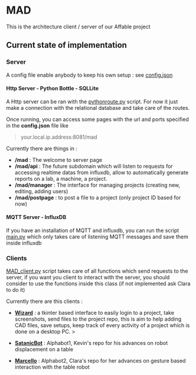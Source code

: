 # MAD 
This is the architecture client / server of our Affable project

## Current state of implementation

### Server 

A config file enable anybody to keep his own setup : see [config.json](config.json)

#### Http Server - Python Bottle - SQLLite
A Http server can be ran with the [pythonroute.py](server/pythonroute.py) script.
For now it just make a connection with the relational database and take care of the routes.

Once running, you can access some pages with the url and ports specified in the **config.json** file like 
> your.local.ip.address:8081/mad

Currently there are things in : 
- **/mad** : The welcome to server page
- **/mad/api** : The future subdomain which will listen to requests for accessing realtime datas from influxdb, allow to automatically generate reports on a lab, a machine, a project.
- **/mad/manager** : The interface for managing projects (creating new, editing, adding users)
- **/mad/postpage** : to post a file to a project (only project ID based for now)

#### MQTT Server - InfluxDB
If you have an installation of MQTT and influxdb, you can run the script [main.py](server/main.py) which only takes care of listening MQTT messages and save them inside influxdb

### Clients
[MAD_client.py](clients/MAD_client.py) script takes care of all functions which send requests to the server, if you want you client to interact with the server, you should consider to use the functions inside this class (if not implemented ask Clara to do it)

Currently there are this clients : 
- **[Wizard](clients/Wizard)** : a tkinter based interface to easily login to a project, take screenshots, send files to the project repo, this is aim to help adding CAD files, save setups, keep track of every activity of a project which is done on a desktop PC. >

- **[SatanicBot](clients/bots/SatanicBot)** : Alphabot1, Kevin's repo for his advances on robot displacement on a table

- **[Marcello](clients/bots/Marcello)** : Alphabot2, Clara's repo for her advances on gesture based interaction with the table robot